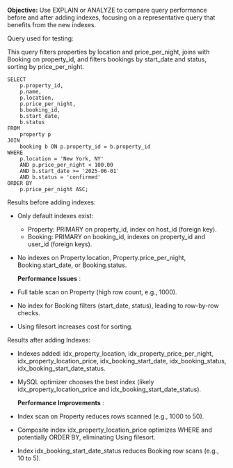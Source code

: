 **Objective:** Use EXPLAIN or ANALYZE to compare query performance before and after adding indexes, focusing on a representative query that benefits from the new indexes.

Query used for testing:

This query filters properties by location and price_per_night, joins with Booking on property_id, and filters bookings by start_date and status, sorting by price_per_night.

```
SELECT
    p.property_id,
    p.name,
    p.location,
    p.price_per_night,
    b.booking_id,
    b.start_date,
    b.status
FROM
    property p
JOIN
    booking b ON p.property_id = b.property_id
WHERE
    p.location = 'New York, NY'
    AND p.price_per_night < 100.00
    AND b.start_date >= '2025-06-01'
    AND b.status = 'confirmed'
ORDER BY
    p.price_per_night ASC;
```



Results before adding indexes:

* Only default indexes exist:

  * Property: PRIMARY on property_id, index on host_id (foreign key).
  * Booking: PRIMARY on booking_id, indexes on property_id and user_id (foreign keys).
* No indexes on Property.location, Property.price_per_night, Booking.start_date, or Booking.status.

  **Performance Issues** :
* Full table scan on Property (high row count, e.g., 1000).
* No index for Booking filters (start_date, status), leading to row-by-row checks.
* Using filesort increases cost for sorting.

Results after adding Indexes:

* Indexes added: idx_property_location, idx_property_price_per_night, idx_property_location_price, idx_booking_start_date, idx_booking_status, idx_booking_start_date_status.
* MySQL optimizer chooses the best index (likely idx_property_location_price and idx_booking_start_date_status).

    **Performance Improvements** :

* Index scan on Property reduces rows scanned (e.g., 1000 to 50).
* Composite index idx_property_location_price optimizes WHERE and potentially ORDER BY, eliminating Using filesort.
* Index idx_booking_start_date_status reduces Booking row scans (e.g., 10 to 5).

